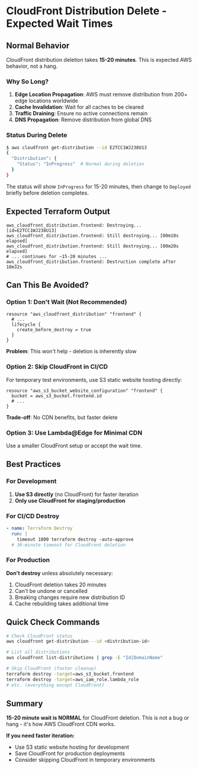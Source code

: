 # CloudFront Distribution Delete - Expected Wait Times

## Normal Behavior
CloudFront distribution deletion takes **15-20 minutes**. This is expected AWS behavior, not a hang.

### Why So Long?
1. **Edge Location Propagation**: AWS must remove distribution from 200+ edge locations worldwide
2. **Cache Invalidation**: Wait for all caches to be cleared
3. **Traffic Draining**: Ensure no active connections remain
4. **DNS Propagation**: Remove distribution from global DNS

### Status During Delete
```bash
$ aws cloudfront get-distribution --id E2TCC1WJ238U13
{
  "Distribution": {
    "Status": "InProgress"  # Normal during deletion
  }
}
```

The status will show `InProgress` for 15-20 minutes, then change to `Deployed` briefly before deletion completes.

## Expected Terraform Output

```
aws_cloudfront_distribution.frontend: Destroying... [id=E2TCC1WJ238U13]
aws_cloudfront_distribution.frontend: Still destroying... [00m10s elapsed]
aws_cloudfront_distribution.frontend: Still destroying... [00m20s elapsed]
# ... continues for ~15-20 minutes ...
aws_cloudfront_distribution.frontend: Destruction complete after 18m32s
```

## Can This Be Avoided?

### Option 1: Don't Wait (Not Recommended)
```hcl
resource "aws_cloudfront_distribution" "frontend" {
  # ...
  lifecycle {
    create_before_destroy = true
  }
}
```
**Problem**: This won't help - deletion is inherently slow

### Option 2: Skip CloudFront in CI/CD
For temporary test environments, use S3 static website hosting directly:
```hcl
resource "aws_s3_bucket_website_configuration" "frontend" {
  bucket = aws_s3_bucket.frontend.id
  # ...
}
```
**Trade-off**: No CDN benefits, but faster delete

### Option 3: Use Lambda@Edge for Minimal CDN
Use a smaller CloudFront setup or accept the wait time.

## Best Practices

### For Development
1. **Use S3 directly** (no CloudFront) for faster iteration
2. **Only use CloudFront for staging/production**

### For CI/CD Destroy
```yaml
- name: Terraform Destroy
  run: |
    timeout 1800 terraform destroy -auto-approve
  # 30-minute timeout for CloudFront deletion
```

### For Production
**Don't destroy** unless absolutely necessary:
1. CloudFront deletion takes 20 minutes
2. Can't be undone or cancelled
3. Breaking changes require new distribution ID
4. Cache rebuilding takes additional time

## Quick Check Commands

```bash
# Check CloudFront status
aws cloudfront get-distribution --id <distribution-id>

# List all distributions
aws cloudfront list-distributions | grep -E "Id|DomainName"

# Skip CloudFront (faster cleanup)
terraform destroy -target=aws_s3_bucket.frontend
terraform destroy -target=aws_iam_role.lambda_role
# etc. (everything except CloudFront)
```

## Summary

**15-20 minute wait is NORMAL** for CloudFront deletion. This is not a bug or hang - it's how AWS CloudFront CDN works.

**If you need faster iteration:**
- Use S3 static website hosting for development
- Save CloudFront for production deployments
- Consider skipping CloudFront in temporary environments

